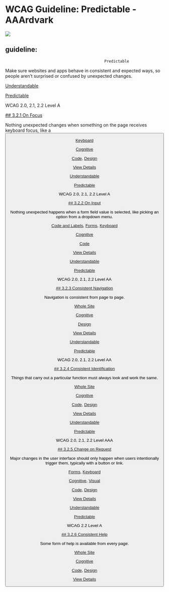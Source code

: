 # WCAG Guideline: Predictable - AAArdvark

![](https://aaardvarkaccessibility.com/wp-content/uploads/2025/05/Flowchart.svg) 
## guideline:    
                                            

                                                Predictable

Make sure websites and apps behave in consistent and expected ways, so people aren’t surprised or confused by unexpected changes.

[Understandable](https://aaardvarkaccessibility.com/wcag-principle/understandable/)

[Predictable](https://aaardvarkaccessibility.com/wcag-guideline/predictable/)

WCAG 2.0, 2.1, 2.2
Level A

[## 3.2.1 On Focus](https://aaardvarkaccessibility.com/wcag-plain-english/3-2-1-on-focus/)

Nothing unexpected changes when something on the page receives keyboard focus, like a <button>

[Keyboard](https://aaardvarkaccessibility.com/wcag-theme/keyboard/) 

 

[Cognitive](https://aaardvarkaccessibility.com/wcag-disability/cognitive/) 

 

[Code](https://aaardvarkaccessibility.com/wcag-responsibility/code/), [Design](https://aaardvarkaccessibility.com/wcag-responsibility/design/) 

[View Details](https://aaardvarkaccessibility.com/wcag-plain-english/3-2-1-on-focus/)

[Understandable](https://aaardvarkaccessibility.com/wcag-principle/understandable/)

[Predictable](https://aaardvarkaccessibility.com/wcag-guideline/predictable/)

WCAG 2.0, 2.1, 2.2
Level A

[## 3.2.2 On Input](https://aaardvarkaccessibility.com/wcag-plain-english/3-2-2-on-input/)

Nothing unexpected happens when a form field value is selected, like picking an option from a dropdown menu.

[Code and Labels](https://aaardvarkaccessibility.com/wcag-theme/code-and-labels/), 
[Forms](https://aaardvarkaccessibility.com/wcag-theme/forms/), 
[Keyboard](https://aaardvarkaccessibility.com/wcag-theme/keyboard/) 

 

[Cognitive](https://aaardvarkaccessibility.com/wcag-disability/cognitive/) 

 

[Code](https://aaardvarkaccessibility.com/wcag-responsibility/code/) 

[View Details](https://aaardvarkaccessibility.com/wcag-plain-english/3-2-2-on-input/)

[Understandable](https://aaardvarkaccessibility.com/wcag-principle/understandable/)

[Predictable](https://aaardvarkaccessibility.com/wcag-guideline/predictable/)

WCAG 2.0, 2.1, 2.2
Level AA

[## 3.2.3 Consistent Navigation](https://aaardvarkaccessibility.com/wcag-plain-english/3-2-3-consistent-navigation/)

Navigation is consistent from page to page.

[Whole Site](https://aaardvarkaccessibility.com/wcag-theme/whole-site/) 

 

[Cognitive](https://aaardvarkaccessibility.com/wcag-disability/cognitive/) 

 

[Design](https://aaardvarkaccessibility.com/wcag-responsibility/design/) 

[View Details](https://aaardvarkaccessibility.com/wcag-plain-english/3-2-3-consistent-navigation/)

[Understandable](https://aaardvarkaccessibility.com/wcag-principle/understandable/)

[Predictable](https://aaardvarkaccessibility.com/wcag-guideline/predictable/)

WCAG 2.0, 2.1, 2.2
Level AA

[## 3.2.4 Consistent Identification](https://aaardvarkaccessibility.com/wcag-plain-english/3-2-4-consistent-identification/)

Things that carry out a particular function must always look and work the same.

[Whole Site](https://aaardvarkaccessibility.com/wcag-theme/whole-site/) 

 

[Cognitive](https://aaardvarkaccessibility.com/wcag-disability/cognitive/) 

 

[Code](https://aaardvarkaccessibility.com/wcag-responsibility/code/), [Design](https://aaardvarkaccessibility.com/wcag-responsibility/design/) 

[View Details](https://aaardvarkaccessibility.com/wcag-plain-english/3-2-4-consistent-identification/)

[Understandable](https://aaardvarkaccessibility.com/wcag-principle/understandable/)

[Predictable](https://aaardvarkaccessibility.com/wcag-guideline/predictable/)

WCAG 2.0, 2.1, 2.2
Level AAA

[## 3.2.5 Change on Request](https://aaardvarkaccessibility.com/wcag-plain-english/3-2-5-change-on-request/)

Major changes in the user interface should only happen when users intentionally trigger them, typically with a button or link.

[Forms](https://aaardvarkaccessibility.com/wcag-theme/forms/), 
[Keyboard](https://aaardvarkaccessibility.com/wcag-theme/keyboard/) 

 

[Cognitive](https://aaardvarkaccessibility.com/wcag-disability/cognitive/), [Visual](https://aaardvarkaccessibility.com/wcag-disability/visual/) 

 

[Code](https://aaardvarkaccessibility.com/wcag-responsibility/code/), [Design](https://aaardvarkaccessibility.com/wcag-responsibility/design/) 

[View Details](https://aaardvarkaccessibility.com/wcag-plain-english/3-2-5-change-on-request/)

[Understandable](https://aaardvarkaccessibility.com/wcag-principle/understandable/)

[Predictable](https://aaardvarkaccessibility.com/wcag-guideline/predictable/)

WCAG 2.2
Level A

[## 3.2.6 Consistent Help](https://aaardvarkaccessibility.com/wcag-plain-english/3-2-6-consistent-help/)

Some form of help is available from every page.

[Whole Site](https://aaardvarkaccessibility.com/wcag-theme/whole-site/) 

 

[Cognitive](https://aaardvarkaccessibility.com/wcag-disability/cognitive/) 

 

[Code](https://aaardvarkaccessibility.com/wcag-responsibility/code/), [Design](https://aaardvarkaccessibility.com/wcag-responsibility/design/) 

[View Details](https://aaardvarkaccessibility.com/wcag-plain-english/3-2-6-consistent-help/)

 

